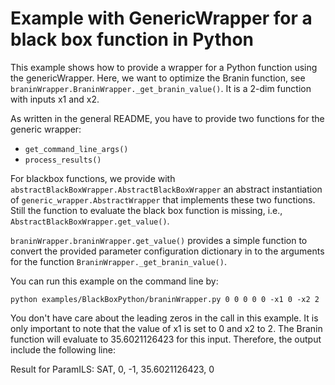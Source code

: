# Example with GenericWrapper for a black box function in Python

This example shows how to provide a wrapper for a Python function using the genericWrapper.
Here, we want to optimize the Branin function, see `braninWrapper.BraninWrapper._get_branin_value()`.
It is a 2-dim function with inputs x1 and x2.

As written in the general README,
you have to provide two functions for the generic wrapper:

  * `get_command_line_args()`
  * `process_results()`
  
For blackbox functions, we provide with `abstractBlackBoxWrapper.AbstractBlackBoxWrapper` an abstract instantiation of `generic_wrapper.AbstractWrapper` that implements these two functions. 
Still the function to evaluate the black box function is missing, i.e., `AbstractBlackBoxWrapper.get_value()`.
  

`braninWrapper.braninWrapper.get_value()` provides a simple function to convert the provided parameter configuration dictionary in to the arguments for the function `BraninWrapper._get_branin_value()`.

You can run this example on the command line by:

`python examples/BlackBoxPython/braninWrapper.py 0 0 0 0 0 -x1 0 -x2 2`

You don't have care about the leading zeros in the call in this example.
It is only important to note that the value of x1 is set to 0 and x2 to 2.
The Branin function will evaluate to 35.6021126423 for this input.
Therefore, the output include the following line:

Result for ParamILS: SAT, 0, -1, 35.6021126423, 0

